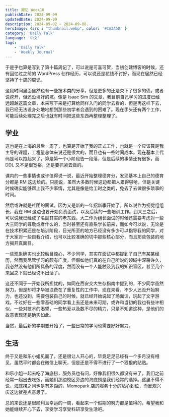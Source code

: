 ```yaml
---
title: 周记 Week10
publishDate: 2024-09-09
updatedDate: 2024-09-09
description: 2024-09-02 ~ 2024-09-08.
heroImage: {src : "thumbnail.webp", color: '#CA3A5D' }
category: 'Daily Talk'
language: '中文'
tags:
    - 'Daily Talk'
    - 'Weekly Journal'
---
```


于是乎也算是写到了第十篇周记了，可以说是可喜可贺，当初创建博客的时候，还有回忆过之前的 WordPress 创作经历，可以说还是花钱不讨好，而现在居然已经坚持了十周的周记。

这段时间里面自然也有一些技术类的分享，但是更多的还是欠下了很多的债，或者说挖开，但还没填好的坑。像是 Isaac Sim 的文章，我目前自己学习的进度已经远超越这篇文章，本来写下来是打算给同样入门的同学去看的，但是再这样下去，我已经无法设身处地地想到那些初学者会遇到的困难了。现在手头还有两个工作，可能后续处理完之后也就有时间把这些东西再整理整理了。

## 学业

这也是在上海的最后一周了，也算是开始了我的正式工作，也就是一个应该算是我主导的课题，工程量总体来说还是很大的，而且也有一些时间成本。现在基本上代码是可以跑起来了，算是第一个小阶段告一段落，但是后续的事情还有很多，而 DDL 又不是很宽裕，还是要抓紧去做的。

课内的一些事情也或许值得说一说，最近开始整理德育分，发现基本上自己的德育分都是 RM 这边给的。只能说，虽然大多数时候这边都把人累得够呛，但是关键时候确实能够帮上我不少事情，尤其是像是给工时之类的，免去了去做很多琐事的时间。

然后或许就是社团的面试，因为又是新的一年招新季开始了，所以说作为视觉组组长，我在 RM 这边也要开始负责面试，以及后续的一些培训工作。到大三之后，可以说我已经成了名副其实的老东西。大二作为组长面试的时候还需要考虑对一些大三同学的尊敬或者什么的，当时甚至还有直系学长前来，而如今可以说，无论是在技术积累还是在培训阶段，目光所至的地方已经没有多少可以指导我的同学，对于大家对一些自我介绍，也可以比较准确的切中那些核心部分，而且那些包装的地方揭开真面目。

一些现象确实也比较触目惊心，不少同学，其实在面试中都提到了自己有某某经历，然而我尽管学习的颇有广度，但假如他们真的在自己所说的领域中深耕许久，我必然没有他们所具备的深度，然而没有一个人能触及到我的知识盲区，甚至几个来回之下就已经说不出话了。

这还不同于一开始我所担忧的，如同在西安交大生存指南中提到的，不少同学虽然努力，但是却将才华被浪费在了重复性的工作中，现在来看，不少人还没开始努力，也还没到，需要包装自己的时候，就已经开始说起了场面话，玩起了文字游戏。不过好在一些零基础的同学看上去还是未来可期，或许和当初的我也有些许相似，一些对技术的渴望，一些热爱以及数不尽的精力，只是不知道这种，是他们的故意表现还是确实如此。

当然，最后新的学期要开始了，一些日常的学习也需要好好努力。

## 生活

终于又是和乐小姐见面了，还是很让人开心的，毕竟足足已经有一个多月没有相见，虽然平时都会在微信上聊天，但是还是不得不进行了一个狠狠的贴贴。

和乐小姐一起去吃了海底捞，服务员也有问，好像我们很久都没有来了，我们之前经常一起出去吃饭，而她们那边校区旁边的海底捞是我们经常的选择。这里不得不说，海底捞之间也是有差距的，Momopark 店的服务十分的贴心到位，而反观兴庆这边就差点意思了。

总的来说还是很顺利且幸运的一周，看起来一个假期的努力都是值得的，希望我和她能继续开心下去，享受学习享受科研享受生活吧。